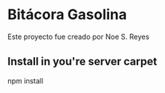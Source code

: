 # Bitácora Gasolina

Este proyecto fue creado por Noe S. Reyes

## Install in you're server carpet 

npm install


